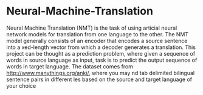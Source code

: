 # Neural-Machine-Translation
Neural Machine Translation (NMT) is the task of using articial neural network models for translation from one
language to the other. 
The NMT model generally consists of an encoder that encodes a source sentence into a xed-length vector from which
a decoder generates a translation.
This project can be thought as a prediction problem, where given a sequence of words in source language as input,
task is to predict the output sequence of words in target language.
The dataset comes from http://www.manythings.org/anki/, where you may nd tab delimited bilingual sentence pairs in
different les based on the source and target language of your choice
